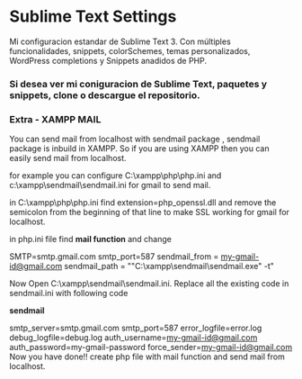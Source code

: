 # Sublime Text Settings
Mi configuracion estandar de Sublime Text 3.
Con múltiples funcionalidades, snippets, colorSchemes, temas personalizados, WordPress completions y Snippets anadidos de PHP.

### Si desea ver mi coniguracion de Sublime Text, paquetes y snippets, clone o descargue el repositorio.

### Extra - XAMPP MAIL

You can send mail from localhost with sendmail package , sendmail package is inbuild in XAMPP. So if you are using XAMPP then you can easily send mail from localhost.

for example you can configure C:\xampp\php\php.ini and c:\xampp\sendmail\sendmail.ini for gmail to send mail.

in C:\xampp\php\php.ini find extension=php_openssl.dll and remove the semicolon from the beginning of that line to make SSL working for gmail for localhost.

in php.ini file find **mail function** and change

SMTP=smtp.gmail.com
smtp_port=587
sendmail_from = my-gmail-id@gmail.com
sendmail_path = "\"C:\xampp\sendmail\sendmail.exe\" -t"


Now Open C:\xampp\sendmail\sendmail.ini. Replace all the existing code in sendmail.ini with following code

**sendmail**

smtp_server=smtp.gmail.com
smtp_port=587
error_logfile=error.log
debug_logfile=debug.log
auth_username=my-gmail-id@gmail.com
auth_password=my-gmail-password
force_sender=my-gmail-id@gmail.com
Now you have done!! create php file with mail function and send mail from localhost.



